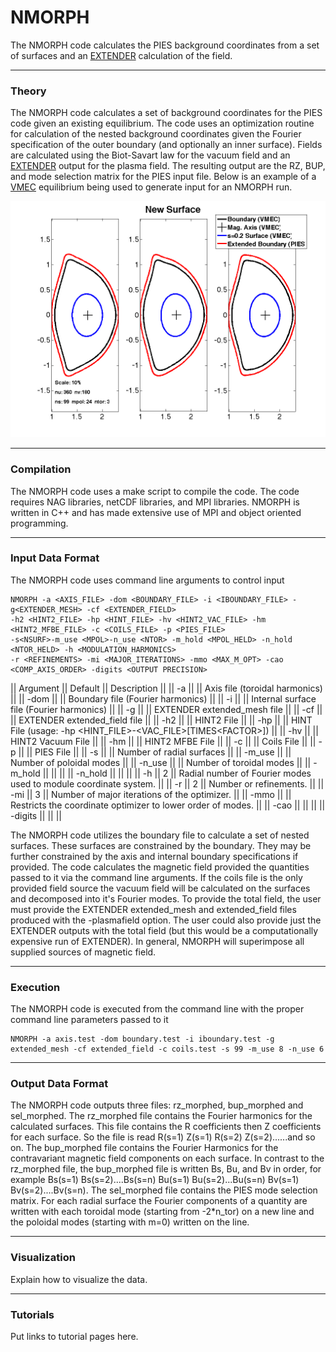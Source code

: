 NMORPH
======

The NMORPH code calculates the PIES background coordinates from a set of
surfaces and an [EXTENDER](EXTENDER) calculation of the field.

------------------------------------------------------------------------

### Theory

The NMORPH code calculates a set of background coordinates for the PIES
code given an existing equilibrium. The code uses an optimization
routine for calculation of the nested background coordinates given the
Fourier specification of the outer boundary (and optionally an inner
surface). Fields are calculated using the Biot-Savart law for the vacuum
field and an [EXTENDER](EXTENDER) output for the plasma field. The
resulting output are the RZ, BUP, and mode selection matrix for the PIES
input file. Below is an example of a [VMEC](VMEC) equilibrium being used
to generate input for an NMORPH run.

![](images/NMORPH_boundary_example.png)

------------------------------------------------------------------------

### Compilation

The NMORPH code uses a make script to compile the code. The code
requires NAG libraries, netCDF libraries, and MPI libraries. NMORPH is
written in C++ and has made extensive use of MPI and object oriented
programming.

------------------------------------------------------------------------

### Input Data Format

The NMORPH code uses command line arguments to control input

    NMORPH -a <AXIS_FILE> -dom <BOUNDARY_FILE> -i <IBOUNDARY_FILE> -g<EXTENDER_MESH> -cf <EXTENDER_FIELD>
    -h2 <HINT2_FILE> -hp <HINT_FILE> -hv <HINT2_VAC_FILE> -hm <HINT2_MFBE_FILE> -c <COILS_FILE> -p <PIES_FILE>
    -s<NSURF>-m_use <MPOL>-n_use <NTOR> -m_hold <MPOL_HELD> -n_hold <NTOR_HELD> -h <MODULATION_HARMONICS>
    -r <REFINEMENTS> -mi <MAJOR_ITERATIONS> -mmo <MAX_M_OPT> -cao <COMP_AXIS_ORDER> -digits <OUTPUT PRECISION>

\|\| Argument \|\| Default \|\| Description \|\| \|\| -a \|\| \|\| Axis
file (toroidal harmonics) \|\| \|\| -dom \|\| \|\| Boundary file
(Fourier harmonics) \|\| \|\| -i \|\| \|\| Internal surface file
(Fourier harmonics) \|\| \|\| -g \|\| \|\| EXTENDER extended\_mesh file
\|\| \|\| -cf \|\| \|\| EXTENDER extended\_field file \|\| \|\| -h2 \|\|
\|\| HINT2 File \|\| \|\| -hp \|\| \|\| HINT File (usage: -hp
\<HINT\_FILE\>-\<VAC\_FILE\>\[TIMES\<FACTOR\>\]) \|\| \|\| -hv \|\| \|\|
HINT2 Vacuum File \|\| \|\| -hm \|\| \|\| HINT2 MFBE File \|\| \|\| -c
\|\| \|\| Coils File \|\| \|\| -p \|\| \|\| PIES File \|\| \|\| -s \|\|
\|\| Number of radial surfaces \|\| \|\| -m\_use \|\| \|\| Number of
poloidal modes \|\| \|\| -n\_use \|\| \|\| Number of toroidal modes \|\|
\|\| -m\_hold \|\| \|\| \|\| \|\| -n\_hold \|\| \|\| \|\| \|\| -h \|\| 2
\|\| Radial number of Fourier modes used to module coordinate system.
\|\| \|\| -r \|\| 2 \|\| Number or refinements. \|\| \|\| -mi \|\| 3
\|\| Number of major iterations of the optimizer. \|\| \|\| -mmo \|\|
\|\| Restricts the coordinate optimizer to lower order of modes. \|\|
\|\| -cao \|\| \|\| \|\| \|\| -digits \|\| \|\| \|\|

The NMORPH code utilizes the boundary file to calculate a set of nested
surfaces. These surfaces are constrained by the boundary. They may be
further constrained by the axis and internal boundary specifications if
provided. The code calculates the magnetic field provided the quantities
passed to it via the command line arguments. If the coils file is the
only provided field source the vacuum field will be calculated on the
surfaces and decomposed into it\'s Fourier modes. To provide the total
field, the user must provide the EXTENDER extended\_mesh and
extended\_field files produced with the -plasmafield option. The user
could also provide just the EXTENDER outputs with the total field (but
this would be a computationally expensive run of EXTENDER). In general,
NMORPH will superimpose all supplied sources of magnetic field.

------------------------------------------------------------------------

### Execution

The NMORPH code is executed from the command line with the proper
command line parameters passed to it

    NMORPH -a axis.test -dom boundary.test -i iboundary.test -g extended_mesh -cf extended_field -c coils.test -s 99 -m_use 8 -n_use 6

------------------------------------------------------------------------

### Output Data Format

The NMORPH code outputs three files: rz\_morphed, bup\_morphed and
sel\_morphed. The rz\_morphed file contains the Fourier harmonics for
the calculated surfaces. This file contains the R coefficients then Z
coefficients for each surface. So the file is read R(s=1) Z(s=1) R(s=2)
Z(s=2)\...\...and so on. The bup\_morphed file contains the Fourier
Harmonics for the contravariant magnetic field components on each
surface. In contrast to the rz\_morphed file, the bup\_morphed file is
written Bs, Bu, and Bv in order, for example Bs(s=1) Bs(s=2)\....Bs(s=n)
Bu(s=1) Bu(s=2)\...Bu(s=n) Bv(s=1) Bv(s=2)\....Bv(s=n). The sel\_morphed
file contains the PIES mode selection matrix. For each radial surface
the Fourier components of a quantity are written with each toroidal mode
(starting from -2\*n\_tor) on a new line and the poloidal modes
(starting with m=0) written on the line.

------------------------------------------------------------------------

### Visualization

Explain how to visualize the data.

------------------------------------------------------------------------

### Tutorials

Put links to tutorial pages here.
